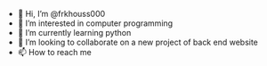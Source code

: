 - 👋 Hi, I’m @frkhouss000
- 👀 I’m interested in computer programming
- 🌱 I’m currently learning python
- 💞️ I’m looking to collaborate on a new project of back end website
- 📫 How to reach me 

<!---
frkhouss000/frkhouss000 is a ✨ special ✨ repository because its `README.md` (this file) appears on your GitHub profile.
You can click the Preview link to take a look at your changes.
--->
